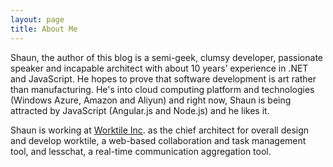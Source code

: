 ```yaml
---
layout: page
title: About Me
---
```


Shaun, the author of this blog is a semi-geek, clumsy developer, passionate speaker and incapable architect with about 10 years’ experience in .NET and JavaScript. He hopes to prove that software development is art rather than manufacturing. He's into cloud computing platform and technologies (Windows Azure, Amazon and Aliyun) and right now, Shaun is being attracted by JavaScript (Angular.js and Node.js) and he likes it.

Shaun is working at [Worktile Inc](https://www.worktile.com). as the chief architect for overall design and develop worktile, a web-based collaboration and task management tool, and lesschat, a real-time communication aggregation tool.